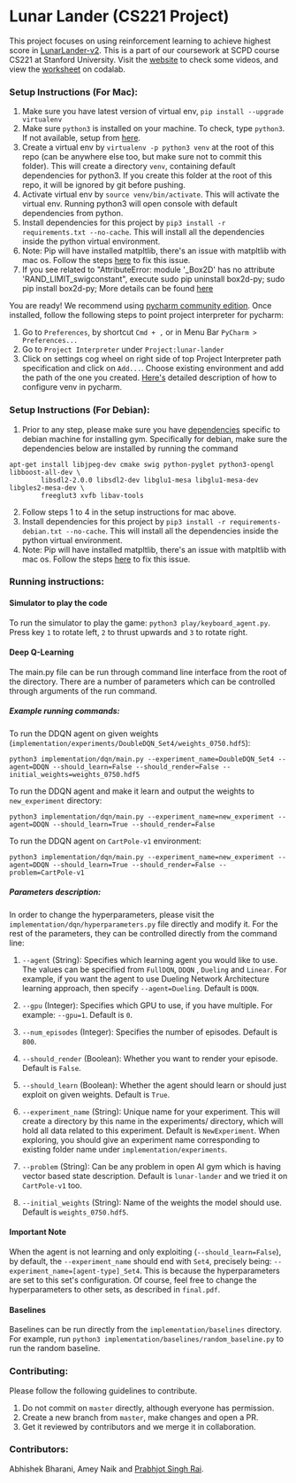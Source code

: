 # Lunar Lander (CS221 Project)

This project focuses on using reinforcement learning to achieve highest score in [LunarLander-v2](https://gym.openai.com/envs/LunarLander-v2/).
This is a part of our coursework at SCPD course CS221 at Stanford University. Visit the [website](http://www.prabhjotrai.com/lunar-lander) to check some videos, and view the [worksheet](https://worksheets.codalab.org/worksheets/0x1e3fc24cfa0d4ff3b492d0f47b6e0887/) on codalab.

### Setup Instructions (For Mac):

1. Make sure you have latest version of virtual env, `pip install --upgrade virtualenv`
2. Make sure `python3` is installed on your machine. To check, type `python3`. If not available, setup from [here](https://www.python.org/downloads/).
3. Create a virtual env by `virtualenv -p python3 venv` at the root of this repo (can be anywhere else too, but make sure not to commit this folder). This will create a directory `venv`, containing default dependencies for python3. If you create this folder at the root of this repo, it will be ignored by git before pushing.
4. Activate virtual env by `source venv/bin/activate`. This will activate the virtual env. Running python3 will open console with default dependencies from python.
5. Install dependencies for this project by `pip3 install -r requirements.txt --no-cache`. This will install all the dependencies inside the python virtual environment.
6. Note: Pip will have installed matpltlib, there's an issue with matpltlib with mac os. Follow the steps [here](https://stackoverflow.com/a/21789908/5159284) to fix this issue.
7. If you see related to "AttributeError: module '_Box2D' has no attribute 'RAND_LIMIT_swigconstant", execute 
sudo pip uninstall box2d-py; 
sudo pip install box2d-py; 
More details can be found [here](https://github.com/openai/gym/blob/box2dtests/.travis.yml#L20-L22)

You are ready! We recommend using [pycharm community edition](https://www.jetbrains.com/pycharm/download/#section=mac). Once installed, follow the following steps to point project interpreter for pycharm:

1. Go to `Preferences`, by shortcut `Cmd + ,` or in Menu Bar `PyCharm > Preferences...`
2. Go to `Project Interpreter` under `Project:lunar-lander`
3. Click on settings cog wheel on right side of top Project Interpreter path specification and click on `Add...`. Choose existing environment and add the path of the one you created. [Here's](https://www.jetbrains.com/help/pycharm/creating-virtual-environment.html) detailed description of how to configure venv in pycharm.

### Setup Instructions (For Debian):

1. Prior to any step, please make sure you have [dependencies](https://github.com/openai/gym#installing-everything) specific to debian machine for installing gym. Specifically for debian, make sure the dependencies below are installed by running the command

````
apt-get install libjpeg-dev cmake swig python-pyglet python3-opengl libboost-all-dev \
        libsdl2-2.0.0 libsdl2-dev libglu1-mesa libglu1-mesa-dev libgles2-mesa-dev \
        freeglut3 xvfb libav-tools
````
2. Follow steps 1 to 4 in the setup instructions for mac above.
3. Install dependencies for this project by `pip3 install -r requirements-debian.txt --no-cache`. This will install all the dependencies inside the python virtual environment.
4. Note: Pip will have installed matpltlib, there's an issue with matpltlib with mac os. Follow the steps [here](https://stackoverflow.com/a/21789908/5159284) to fix this issue.

### Running instructions:

#### Simulator to play the code

To run the simulator to play the game: `python3 play/keyboard_agent.py`. Press key `1` to rotate left, `2` to thrust upwards and `3` to rotate right.

#### Deep Q-Learning

The main.py file can be run through command line interface from the root of the directory. There are a number of parameters which can be controlled through arguments of the run command.

##### Example running commands:

To run the DDQN agent on given weights (`implementation/experiments/DoubleDQN_Set4/weights_0750.hdf5`):

`python3 implementation/dqn/main.py --experiment_name=DoubleDQN_Set4 --agent=DDQN --should_learn=False --should_render=False --initial_weights=weights_0750.hdf5`

To run the DDQN agent and make it learn and output the weights to `new_experiment` directory:

`python3 implementation/dqn/main.py --experiment_name=new_experiment --agent=DDQN --should_learn=True --should_render=False`

To run the DDQN agent on `CartPole-v1` environment:

`python3 implementation/dqn/main.py --experiment_name=new_experiment --agent=DDQN --should_learn=True --should_render=False --problem=CartPole-v1`

##### Parameters description:

In order to change the hyperparameters, please visit the `implementation/dqn/hyperparameters.py` file directly and modify it. For the rest of the parameters,
they can be controlled directly from the command line: 

1. `--agent` (String): Specifies which learning agent you would like to use. The values can be specified from `FullDQN`, `DDQN` , `Dueling` and `Linear`. For example, if you want the agent to use Dueling Network Architecture learning approach, then specify `--agent=Dueling`.
Default is `DDQN`.

2. `--gpu` (Integer): Specifies which GPU to use, if you have multiple. For example: `--gpu=1`. Default is `0`.

3. `--num_episodes` (Integer): Specifies the number of episodes. Default is `800`.

4. `--should_render` (Boolean): Whether you want to render your episode. Default is `False`.

5. `--should_learn` (Boolean): Whether the agent should learn or should just exploit on given weights. Default is `True`.

6. `--experiment_name` (String): Unique name for your experiment. This will create a directory by this name in the experiments/ directory, which will hold all data related to this experiment. Default is `NewExperiment`.
When exploring, you should give an experiment name corresponding to existing folder name under `implementation/experiments`.

7. `--problem` (String): Can be any problem in open AI gym which is having vector based state description. Default is `lunar-lander` and we tried it on `CartPole-v1` too.

8. `--initial_weights` (String): Name of the weights the model should use. Default is `weights_0750.hdf5`.

#### Important Note

When the agent is not learning and only exploiting (`--should_learn=False`), by default, the `--experiment_name` should end with `Set4`, precisely being: `--experiment_name=[agent-type]_Set4`.
 This is because the hyperparameters are set to this set's configuration. Of course, feel free to change the hyperparameters to other sets, as described in `final.pdf`. 

#### Baselines

Baselines can be run directly from the `implementation/baselines` directory. For example, run `python3 implementation/baselines/random_baseline.py` to run the random baseline.

### Contributing:

Please follow the following guidelines to contribute.

1. Do not commit on `master` directly, although everyone has permission.
2. Create a new branch from `master`, make changes and open a PR.
3. Get it reviewed by contributors and we merge it in collaboration.

### Contributors:

Abhishek Bharani, Amey Naik and [Prabhjot Singh Rai](https://www.prabhjotrai.com).
